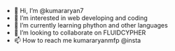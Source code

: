 - 👋 Hi, I’m @kumararyan7
- 👀 I’m interested in web developing and coding
- 🌱 I’m currently learning phython and other languages
- 💞️ I’m looking to collaborate on FLUIDCYPHER
- 📫 How to reach me kumararyanmfp @insta

<!---
kumararyan7/kumararyan7 is a ✨ special ✨ repository because its `README.md` (this file) appears on your GitHub profile.
You can click the Preview link to take a look at your changes.
--->
